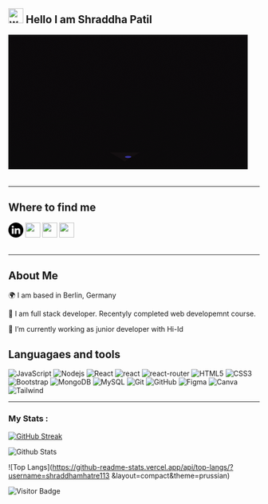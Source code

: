 ## <img title='women' src='./images/women-emo.png' width='30px' height='30px'> Hello I am Shraddha Patil

<div>
<img title='' src='./images/giphy.gif'>
</div>
<br>

---

## Where to find me
<div>
<img src='./images/523681.png' width='30px' height='30px'>
<img title='' src='./images/github.png' width='30px' height='30px'>
<img src="./images/insta.png" width='30px' height='30px'>
<img src="./images/fb.png" width='30px' height='30px'>
</div>
<br>

---

## About Me

🌍 I am based in Berlin, Germany

🧠 I am full stack developer. Recentyly completed web developemnt course. 

🔭 I’m currently working as junior developer with Hi-Id


## Languagaes and tools

![JavaScript](https://img.shields.io/badge/-JavaScript-black?style=flat-square&logo=javascript)
![Nodejs](https://img.shields.io/badge/-Nodejs-black?style=flat-square&logo=Node.js)
![React](https://img.shields.io/badge/-React-black?style=flat-square&logo=react)
![react](https://img.shields.io/badge/React-20232A?style=flat-square&logo=react&logoColor=61DAFB)
![react-router](https://img.shields.io/badge/React_Router-CA4245?style=flat-square&logo=react-router&logoColor=white)
![HTML5](https://img.shields.io/badge/-HTML5-E34F26?style=flat-square&logo=html5&logoColor=white)
![CSS3](https://img.shields.io/badge/-CSS3-1572B6?style=flat-square&logo=css3)
![Bootstrap](https://img.shields.io/badge/-Bootstrap-563D7C?style=flat-square&logo=bootstrap)
![MongoDB](https://img.shields.io/badge/-MongoDB-black?style=flat-square&logo=mongodb)
![MySQL](https://img.shields.io/badge/-MySQL-black?style=flat-square&logo=mysql)
![Git](https://img.shields.io/badge/-Git-black?style=flat-square&logo=git)
![GitHub](https://img.shields.io/badge/-GitHub-181717?style=flat-square&logo=github)
![Figma](https://img.shields.io/badge/-Figma-181717?style=flat-square&logo=Figma)
![Canva](https://img.shields.io/badge/-Canva-181717?style=flat-square&logo=Canva)
![Tailwind](https://img.shields.io/badge/-Tailwind-181717?style=flat-square&logo=Tailwind)

---

### My Stats :
[![GitHub Streak](http://github-readme-streak-stats.herokuapp.com?user=shraddhamhatre113)](https://git.io/streak-stats)

![Github Stats](https://github-readme-stats.vercel.app/api?username=shraddhamhatre113&count_private=true&show_icons=true&include_all_commits=true&theme=prussian&layout=compact)

![Top Langs](https://github-readme-stats.vercel.app/api/top-langs/?username=shraddhamhatre113   &layout=compact&theme=prussian)

![Visitor Badge](https://visitor-badge.laobi.icu/badge?page_id=shraddhamhatre113.shraddhamhatre113)